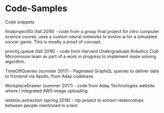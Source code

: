 # Code-Samples
Code snippets

finalproject50 (fall 2016) - code from a group final project for intro computer science course, uses a custom neural networks to evolve ai for a simulated soccer game. This is mostly a proof of concept.

priority_queue (fall 2016) - code from Harvard Undergraduate Robotics Club Micromouse team as part of a work in progress to implement maze solving algorithm.

TimeOffQueries (summer 2017) - Paginated GraphQL queries to deliver data to frontend via Apollo, from Aday codebase. 

WorkplaceDrawer (summer 2017) - code from Aday Technologies website where I integrated AWS image uploading.

relation_extraction (spring 2018) - nlp project to extract relationships between people mentioned in a text
